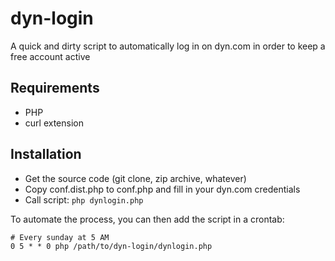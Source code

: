 dyn-login
=========

A quick and dirty script to automatically log in on dyn.com in order to keep a free account active

Requirements
------------
* PHP
* curl extension

Installation
------------
* Get the source code (git clone, zip archive, whatever)
* Copy conf.dist.php to conf.php and fill in your dyn.com credentials
* Call script: `php dynlogin.php`

To automate the process, you can then add the script in a crontab:
```
# Every sunday at 5 AM
0 5 * * 0 php /path/to/dyn-login/dynlogin.php
```

